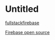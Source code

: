 # Untitled



[fullstackfirebase](https://www.fullstackfirebase.com/)

[Firebase open source](https://firebaseopensource.com)

